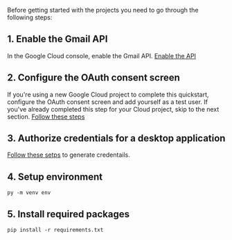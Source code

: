 Before getting started with the projects you need to go through the following steps:
## 1. Enable the Gmail API
In the Google Cloud console, enable the Gmail API. [Enable the API](https://console.cloud.google.com/flows/enableapi?apiid=gmail.googleapis.com)

## 2. Configure the OAuth consent screen
If you're using a new Google Cloud project to complete this quickstart, configure the OAuth consent screen and add yourself as a test user. If you've already completed this step for your Cloud project, skip to the next section. [Follow these steps](https://developers.google.com/gmail/api/quickstart/python#configure_the_oauth_consent_screen)

## 3. Authorize credentials for a desktop application

[Follow these setps](https://developers.google.com/gmail/api/quickstart/python#authorize_credentials_for_a_desktop_application) to generate credentails.

## 4. Setup environment
```py -m venv env```

## 5. Install required packages
```pip install -r requirements.txt```

